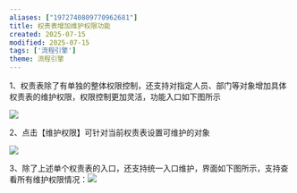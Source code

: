 ```yaml
---
aliases: ["1972740809770962681"]
title: 权责表增加维护权限功能
created: 2025-07-15
modified: 2025-07-15
tags: ['流程引擎']
theme: 流程引擎
---
```


1、权责表除了有单独的整体权限控制，还支持对指定人员、部门等对象增加具体权责表的维护权限，权限控制更加灵活，功能入口如下图所示

![](https://myhelpdoc.oss-cn-heyuan.aliyuncs.com/mdimages/761df88fa1fb8a133822479e06e9c3a5.jpg)

2、点击【维护权限】可针对当前权责表设置可维护的对象

![](https://myhelpdoc.oss-cn-heyuan.aliyuncs.com/mdimages/e93e1c0490bc438828150118d17c25ad.jpg)

3、除了上述单个权责表的入口，还支持统一入口维护，界面如下图所示，支持查看所有维护权限情况：![](https://myhelpdoc.oss-cn-heyuan.aliyuncs.com/mdimages/dd8708116acb5975af344185b3dd3300.jpg)


